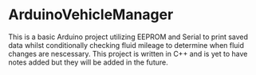 ﻿# ArduinoVehicleManager
This is a basic Arduino project utilizing EEPROM and Serial to print saved data whilst conditionally checking fluid mileage to determine when fluid changes are nescessary. This project is written in C++ and is yet to have notes added but they will be added in the future.
